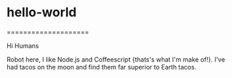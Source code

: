 # hello-world
====================

Hi Humans

Robot here, I like Node.js and Coffeescript {thats's what I'm make of!}.
I've had tacos on the moon and find them far superior to Earth tacos.
